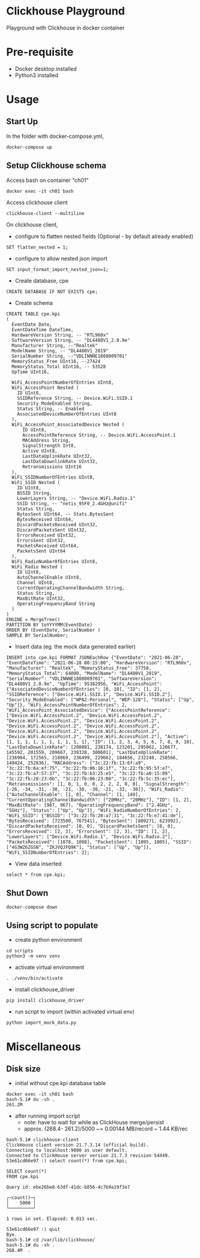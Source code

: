 # Clickhouse Playground
Playground with Clickhouse in docker container


# Pre-requisite
* Docker desktop installed
* Python3 installed

# Usage
## Start Up
In the folder with docker-compose.yml,
```
docker-compose up
```

## Setup Clickhouse schema
Access bash on container "ch01"
```
docker exec -it ch01 bash
```

Access clickhouse client
```
clickhouse-client --multiline
```

On clickhouse client,
* configure to flatten nested fields (Optional - by default already enabled)
```
SET flatten_nested = 1;
```

* configure to allow nested json import
```
SET input_format_import_nested_json=1;
```

* Create database, cpe
```
CREATE DATABASE IF NOT EXISTS cpe;
```

* Create schema
```
CREATE TABLE cpe.kpi
(
  EventDate Date,
  EventDateTime DateTime,
  HardwareVersion String, -- "RTL960x"
  SoftwareVersion String, -- "DL4480V1_2.0.9e"
  Manufacturer String, --"Realtek"
  ModelName String, -- "DL4480V1_2019"
  SerialNumber String, --"VDLINNNE1808009701"
  MemoryStatus_Free UInt16, --27424
  MemoryStatus_Total UInt16, -- 53528
  UpTime UInt16,

  WiFi_AccessPointNumberOfEntries UInt8,
  WiFi_AccessPoint Nested (
    ID UInt8,
    SSIDReference String, -- Device.WiFi.SSID.1
    Security_ModeEnabled String,
    Status String, -- Enabled
    AssociatedDeviceNumberOfEntries UInt8
  ),
  WiFi_AccessPoint_AssociatedDevice Nested (
      ID UInt8,
      AccessPointReference String, -- Device.WiFi.AccessPoint.1
      MACAddress String,
      SignalStrength Int8,
      Active UInt8,
      LastDataUplinkRate UInt32,
      LastDataDownlinkRate UInt32,
      Retransmissions UInt16
  ),
  WiFi_SSIDNumberOfEntries UInt8,
  WiFi_SSID Nested (
    ID UInt8,
    BSSID String,
    LowerLayers String, -- "Device.WiFi.Radio.1"
    SSID String, -- "netis_95F0_2.4GHz@unifi"
    Status String,
    BytesSent UInt64, -- Stats.BytesSent
    BytesReceived UInt64,
    DiscardPacketsReceived UInt32,
    DiscardPacketsSent UInt32,
    ErrorsReceived UInt32,
    ErrorsSent UInt32,
    PacketsReceived UInt64,
    PacketsSent UInt64
  ),
  WiFi_RadioNumberOfEntries UInt8,
  WiFi_Radio Nested (
    ID UInt8,
    AutoChannelEnable UInt8,
    Channel UInt8,
    CurrentOperatingChannelBandwidth String,
    Status String,
    MaxBitRate UInt32,
    OperatingFrequencyBand String
  )
)
ENGINE = MergeTree()
PARTITION BY toYYYYMM(EventDate)
ORDER BY (EventDate, SerialNumber )
SAMPLE BY SerialNumber;
```

* Insert data (eg. the mock data generated earlier)
```
INSERT into cpe.kpi FORMAT JSONEachRow {"EventDate": "2021-06-28", "EventDateTime": "2021-06-28 00:15:00", "HardwareVersion": "RTL960x", "Manufacturer": "Realtek", "MemoryStatus_Free": 37758, "MemoryStatus_Total": 64000, "ModelName": "DL4480V1_2019", "SerialNumber": "VDLINNNE1808009701", "SoftwareVersion": "DL4480V1_2.0.9e", "UpTime": 95382956, "WiFi_AccessPoint": {"AssociatedDeviceNumberOfEntries": [0, 10], "ID": [1, 2], "SSIDReference": ["Device.WiFi.SSID.1", "Device.WiFi.SSID.2"], "Security_ModeEnabled": ["WPA2-Personal", "WEP-128"], "Status": ["Up", "Up"]}, "WiFi_AccessPointNumberOfEntries": 2, "WiFi_AccessPoint_AssociatedDevice": {"AccessPointReference": ["Device.WiFi.AccessPoint.2", "Device.WiFi.AccessPoint.2", "Device.WiFi.AccessPoint.2", "Device.WiFi.AccessPoint.2", "Device.WiFi.AccessPoint.2", "Device.WiFi.AccessPoint.2", "Device.WiFi.AccessPoint.2", "Device.WiFi.AccessPoint.2", "Device.WiFi.AccessPoint.2", "Device.WiFi.AccessPoint.2"], "Active": [1, 1, 1, 1, 1, 1, 1, 1, 1, 1], "ID": [1, 2, 3, 4, 5, 6, 7, 8, 9, 10], "LastDataDownlinkRate": [200081, 238174, 123201, 295062, 120677, 145592, 201559, 209667, 239328, 300601], "LastDataUplinkRate": [236904, 172565, 218069, 236499, 229662, 184656, 232248, 258566, 149424, 252836], "MACAddress": ["3c:22:fb:13:6f:a9", "3c:22:fb:6a:ef:75", "3c:22:fb:06:16:1f", "3c:22:fb:95:5f:e7", "3c:22:fb:a7:57:37", "3c:22:fb:b3:25:e5", "3c:22:fb:a0:15:09", "3c:22:fb:28:23:0b", "3c:22:fb:06:23:00", "3c:22:fb:5c:35:ec"], "Retransmissions": [1, 0, 1, 0, 0, 2, 2, 2, 0, 0], "SignalStrength": [-26, -34, -31, -30, -21, -30, -30, -21, -33, -30]}, "WiFi_Radio": {"AutoChannelEnable": [1, 0], "Channel": [1, 149], "CurrentOperatingChannelBandwidth": ["20MHz", "20MHz"], "ID": [1, 2], "MaxBitRate": [987, 967], "OperatingFrequencyBand": ["2.4GHz", "5GHz"], "Status": ["Up", "Up"]}, "WiFi_RadioNumberOfEntries": 2, "WiFi_SSID": {"BSSID": ["3c:22:fb:20:a7:31", "3c:22:fb:e7:41:de"], "BytesReceived": [723500, 767541], "BytesSent": [809271, 623992], "DiscardPacketsReceived": [0, 0], "DiscardPacketsSent": [0, 0], "ErrorsReceived": [2, 3], "ErrorsSent": [2, 3], "ID": [1, 2], "LowerLayers": ["Device.WiFi.Radio.1", "Device.WiFi.Radio.2"], "PacketsReceived": [1078, 1008], "PacketsSent": [1095, 1005], "SSID": ["4G3WZ6ZGSN", "ZKJVQJFQ9K"], "Status": ["Up", "Up"]}, "WiFi_SSIDNumberOfEntries": 2};
```

* View data inserted
```
select * from cpe.kpi;
```

## Shut Down
```
docker-compose down
```

## Using script to populate
* create python environment
```
cd scripts
python3 -m venv venv
```

* activate virtual environment
```
. ./venv/bin/activate
```

* install clickhouse_driver
```
pip install clickhouse_driver
```

* run script to import (within activated virtual env)
```
python import_mock_data.py
```

# Miscellaneous
## Disk size
* initial without cpe.kpi database table

```
docker exec -it ch01 bash
bash-5.1# du -sh .
261.2M
```
* after running import script
  * note: have to wait for while as ClickHouse merge/persist
  * approx. (268.4- 261.2)/5000 ~= 0.00144 MB/record ~ 1.44 KB/rec

```
bash-5.1# clickhouse-client
ClickHouse client version 21.7.3.14 (official build).
Connecting to localhost:9000 as user default.
Connected to ClickHouse server version 21.7.3 revision 54449.
53e61cd66e97 :) select count(*) from cpe.kpi;

SELECT count(*)
FROM cpe.kpi

Query id: ebe26be8-63df-41dc-b856-4c7b9a19f3e7

┌─count()─┐
│    5000 │
└─────────┘

1 rows in set. Elapsed: 0.013 sec.

53e61cd66e97 :) quit
Bye.
bash-5.1# cd /var/lib/clickhouse/
bash-5.1# du -sh .
268.4M	.
```
